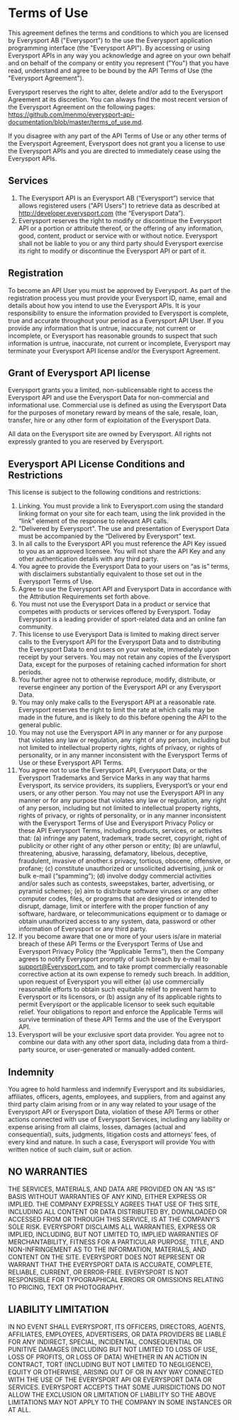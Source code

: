 # Terms of Use
This agreement defines the terms and conditions to which you are licensed by Everysport AB ("Everysport") to the use the Everysport application programming interface (the "Everysport API"). By accessing or using Everysport APIs in any way you acknowledge and agree on your own behalf and on behalf of the company or entity you represent ("You") that you have read, understand and agree to be bound by the API Terms of Use (the "Everysport Agreement").

Everysport reserves the right to alter, delete and/or add to the Everysport Agreement at its discretion. You can always find the most recent version of the Everysport Agreement on the following pages: https://github.com/menmo/everysport-api-documentation/blob/master/terms_of_use.md.

If you disagree with any part of the API Terms of Use or any other terms of the Everysport Agreement, Everysport does not grant you a license to use the Everysport APIs and you are directed to immediately cease using the Everysport APIs.

## Services
1. The Everysport API is an Everysport AB (“Everysport”) service that allows registered users ("API Users") to retrieve data as described at http://developer.everysport.com (the “Everysport Data”).
2. Everysport reserves the right to modify or discontinue the Everysport API or a portion or attribute thereof, or the offering of any information, good, content, product or service with or without notice. Everysport shall not be liable to you or any third party should Everysport exercise its right to modify or discontinue the Everysport API or part of it.

## Registration
To become an API User you must be approved by Everysport. As part of the registration process you must provide your Everysport ID, name, email and details about how you intend to use the Everysport APIs. It is your responsibility to ensure the information provided to Everysport is complete, true and accurate throughout your period as a Everysport API User. If you provide any information that is untrue, inaccurate, not current or incomplete, or Everysport has reasonable grounds to suspect that such information is untrue, inaccurate, not current or incomplete, Everysport may terminate your Everysport API license and/or the Everysport Agreement.

## Grant of Everysport API license
Everysport grants you a limited, non-sublicensable right to access the Everysport API and use the Everysport Data for non-commercial and informational use. Commercial use is defined as using the Everysport Data for the purposes of monetary reward by means of the sale, resale, loan, transfer, hire or any other form of exploitation of the Everysport Data.

All data on the Everysport site are owned by Everysport. All rights not expressly granted to you are reserved by Everysport.

## Everysport API License Conditions and Restrictions
This license is subject to the following conditions and restrictions:
1. Linking. You must provide a link to Everysport.com using the standard linking format on your site for each team, using the link provided in the “link” element of the response to relevant API calls.
2. "Delivered by Everysport". The use and presentation of Everysport Data must be accompanied by the “Delivered by Everysport” text.    
3. In all calls to the Everysport API you must reference the API Key issued to you as an approved licensee. You will not share the API Key and any other authentication details with any third party.
4. You agree to provide the Everysport Data to your users on “as is” terms, with disclaimers substantially equivalent to those set out in the Everysport Terms of Use.
5. Agree to use the Everysport API and Everysport Data in accordance with the Attribution Requirements set forth above.
6. You must not use the Everysport Data in a product or service that competes with products or services offered by Everysport. Today Everysport is a leading provider of sport-related data and an online fan community. 
7. This license to use Everysport Data is limited to making direct server calls to the Everysport API for the Everysport Data and to distributing the Everysport Data to end users on your website, immediately upon receipt by your servers. You may not retain any copies of the Everysport Data, except for the purposes of retaining cached information for short periods.
8. You further agree not to otherwise reproduce, modify, distribute, or reverse engineer any portion of the Everysport API or any Everysport Data.
9. You may only make calls to the Everysport API at a reasonable rate. Everysport reserves the right to limit the rate at which calls may be made in the future, and is likely to do this before opening the API to the general public.
10. You may not use the Everysport API in any manner or for any purpose that violates any law or regulation, any right of any person, including but not limited to intellectual property rights, rights of privacy, or rights of personality, or in any manner inconsistent with the Everysport Terms of Use or these Everysport API Terms.
11. You agree not to use the Everysport API, Everysport Data, or the Everysport Trademarks and Service Marks in any way that harms Everysport, its service providers, its suppliers, Everysport’s or your end users, or any other person. You may not use the Everysport API in any manner or for any purpose that violates any law or regulation, any right of any person, including but not limited to intellectual property rights, rights of privacy, or rights of personality, or in any manner inconsistent with the Everysport Terms of Use and Everysport Privacy Policy or these API Everysport Terms, including products, services, or activites that: (a) infringe any patent, trademark, trade secret, copyright, right of publicity or other right of any other person or entity; (b) are unlawful, threatening, abusive, harassing, defamatory, libelous, deceptive, fraudulent, invasive of another.s privacy, tortious, obscene, offensive, or profane; (c) constitute unauthorized or unsolicited advertising, junk or bulk e-mail (“spamming”); (d) involve dodgy commercial activities and/or sales such as contests, sweepstakes, barter, advertising, or pyramid schemes; (e) aim to distribute software viruses or any other computer codes, files, or programs that are designed or intended to disrupt, damage, limit or interfere with the proper function of any software, hardware, or telecommunications equipment or to damage or obtain unauthorized access to any system, data, password or other information of Everysport or any third party.
12. If you become aware that one or more of your users is/are in material breach of these API Terms or the Everysport Terms of Use and Everysport Privacy Policy (the “Applicable Terms”), then the Company agrees to notify Everysport promptly of such breach by e-mail to support@Everysport.com, and to take prompt commercially reasonable corrective action at its own expense to remedy such breach. In addition, upon request of Everysport you will either (a) use commercially reasonable efforts to obtain such equitable relief to prevent harm to Everysport or its licensors, or (b) assign any of its applicable rights to permit Everysport or the applicable licensor to seek such equitable relief. Your obligations to report and enforce the Applicable Terms will survive termination of these API Terms and the use of the Everysport API.
13. Everysport will be your exclusive sport data provider. You agree not to combine our data with any other sport data, including data from a third-party source, or user-generated or manually-added content.

## Indemnity
You agree to hold harmless and indemnify Everysport and its subsidiaries, affiliates, officers, agents, employees, and suppliers, from and against any third party claim arising from or in any way related to your usage of the Everysport API or Everysport Data, violation of these API Terms or other actions connected with use of Everysport Services, including any liability or expense arising from all claims, losses, damages (actual and consequential), suits, judgments, litigation costs and attorneys’ fees, of every kind and nature. In such a case, Everysport will provide You with written notice of such claim, suit or action.

## NO WARRANTIES

THE SERVICES, MATERIALS, AND DATA ARE PROVIDED ON AN “AS IS” BASIS WITHOUT WARRANTIES OF ANY KIND, EITHER EXPRESS OR IMPLIED. THE COMPANY EXPRESSLY AGREES THAT USE OF THIS SITE, INCLUDING ALL CONTENT OR DATA DISTRIBUTED BY, DOWNLOADED OR ACCESSED FROM OR THROUGH THIS SERVICE, IS AT THE COMPANY’S SOLE RISK. EVERYSPORT DISCLAIMS ALL WARRANTIES, EXPRESS OR IMPLIED, INCLUDING, BUT NOT LIMITED TO, IMPLIED WARRANTIES OF MERCHANTABILITY, FITNESS FOR A PARTICULAR PURPOSE, TITLE, AND NON-INFRINGEMENT AS TO THE INFORMATION, MATERIALS, AND CONTENT ON THE SITE. EVERYSPORT DOES NOT REPRESENT OR WARRANT THAT THE EVERYSPORT DATA IS ACCURATE, COMPLETE, RELIABLE, CURRENT, OR ERROR-FREE. EVERYSPORT IS NOT RESPONSIBLE FOR TYPOGRAPHICAL ERRORS OR OMISSIONS RELATING TO PRICING, TEXT OR PHOTOGRAPHY.

## LIABILITY LIMITATION

IN NO EVENT SHALL EVERYSPORT, ITS OFFICERS, DIRECTORS, AGENTS, AFFILIATES, EMPLOYEES, ADVERTISERS, OR DATA PROVIDERS BE LIABLE FOR ANY INDIRECT, SPECIAL, INCIDENTAL, CONSEQUENTIAL OR PUNITIVE DAMAGES (INCLUDING BUT NOT LIMITED TO LOSS OF USE, LOSS OF PROFITS, OR LOSS OF DATA) WHETHER IN AN ACTION IN CONTRACT, TORT (INCLUDING BUT NOT LIMITED TO NEGLIGENCE), EQUITY OR OTHERWISE, ARISING OUT OF OR IN ANY WAY CONNECTED WITH THE USE OF THE EVERYSPORT API OR EVERYSPORT DATA OR SERVICES. EVERYSPORT ACCEPTS THAT SOME JURISDICTIONS DO NOT ALLOW THE EXCLUSION OR LIMITATION OF LIABILITY SO THE ABOVE LIMITATIONS MAY NOT APPLY TO THE COMPANY IN SOME INSTANCES OR AT ALL.



  

 

